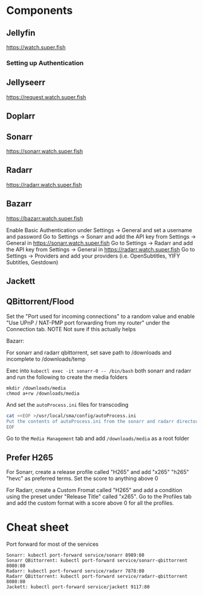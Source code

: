 # Components

## Jellyfin

https://watch.super.fish

### Setting up Authentication



## Jellyseerr

https://request.watch.super.fish

## Doplarr



## Sonarr

https://sonarr.watch.super.fish

## Radarr

https://radarr.watch.super.fish

## Bazarr

https://bazarr.watch.super.fish

Enable Basic Authentication under Settings -> General and set a username and password
Go to Settings -> Sonarr and add the API key from Settings -> General in https://sonarr.watch.super.fish
Go to Settings -> Radarr and add the API key from Settings -> General in https://radarr.watch.super.fish
Go to Settings -> Providers and add your providers (i.e. OpenSubtitles, YIFY Subtitles, Gestdown)

## Jackett

## QBittorrent/Flood

Set the "Port used for incoming connections" to a random value and enable "Use UPnP / NAT-PMP port forwarding from my router" under the Connection tab. NOTE Not sure if this actually helps

Bazarr:

For sonarr and radarr qbittorrent, set save path to /downloads and incomplete to /downloads/temp

Exec into `kubectl exec -it sonarr-0 -- /bin/bash` both sonarr and radarr and run the following to create the media folders

```
mkdir /downloads/media
chmod a+rw /downloads/media
```

And set the `autoProcess.ini` files for transcoding

```bash
cat <<EOF >/usr/local/sma/config/autoProcess.ini
Put the contents of autoProcess.ini from the sonarr and radarr directories here
EOF
```

Go to the `Media Management` tab and add `/downloads/media` as a root folder

## Prefer H265

For Sonarr, create a release profile called "H265" and add "x265" "h265" "hevc" as preferred terms. Set the score to anything above 0

For Radarr, create a Custom Fromat called "H265" and add a condition using the preset under "Release Title" called "x265". Go to the Profiles tab and add the custom format with a score above 0 for all the profiles.

# Cheat sheet

Port forward for most of the services

```
Sonarr: kubectl port-forward service/sonarr 8989:80
Sonarr QBittorrent: kubectl port-forward service/sonarr-qbittorrent 8080:80
Radarr: kubectl port-forward service/radarr 7878:80
Radarr QBittorrent: kubectl port-forward service/radarr-qbittorrent 8080:80
Jackett: kubectl port-forward service/jackett 9117:80
```
